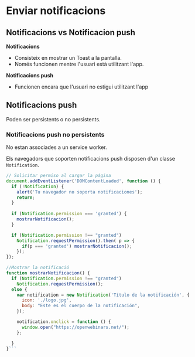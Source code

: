 # Enviar notificacions 

## Notificacions vs Notificacion push

**Notificacions**

* Consisteix en mostrar un Toast a la pantalla.
* Només funcionen mentre l'usuari està utilitzant l'app.

**Notificacions push**

* Funcionen encara que l'usuari no estigui utilitzant l'app

## Notificacions push

Poden ser persistents o no persistents.

### Notificacions push no persistents

No estan associades a un service worker.

Els navegadors que soporten notificacions push disposen d'un classe `Notification`.

```js
// Solicitar permiso al cargar la página
document.addEventListener('DOMContentLoaded', function () {
  if (!Notification) {
    alert('Tu navegador no soporta notificaciones'); 
    return;
  }
  
  if (Notification.permission === 'granted') {
    mostrarNotificacion();
  } 

  if (Notification.permission !== "granted")
    Notification.requestPermission().then( p => {
      if(p === 'granted') mostrarNotificacion();
    });
});

//Mostrar la notificació
function mostrarNotificacion() {
  if (Notification.permission !== "granted")
    Notification.requestPermission();
  else {
    var notification = new Notification('Título de la notificación', {
      icon: './logo.jpg',
      body: "Este es el cuerpo de la notificación",
    });

    notification.onclick = function () {
      window.open("https://openwebinars.net/");      
    };

  }
}```

 

